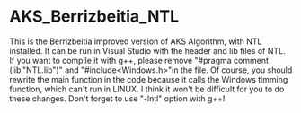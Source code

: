 AKS_Berrizbeitia_NTL
====================

This is the Berrizbeitia improved version of AKS Algorithm, with NTL installed.
It can be run in Visual Studio with the header and lib files of NTL.
If you want to compile it with g++, please remove "#pragma comment (lib,"NTL.lib")" and "#include\<Windows.h\>"in the file. Of course, you should rewrite the main function in the code because it calls the Windows timming function, which can't run in LINUX. 
I think it won't be difficult for you to do these changes.
Don't forget to use "-lntl" option with g++! 
